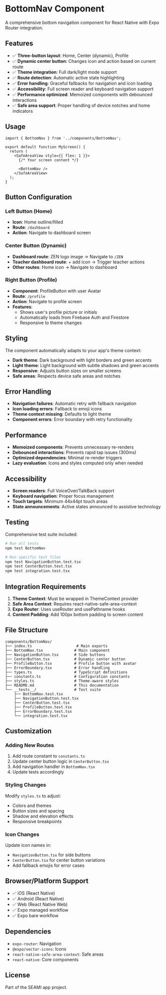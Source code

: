 # BottomNav Component

A comprehensive bottom navigation component for React Native with Expo Router integration.

## Features

- ✅ **Three-button layout**: Home, Center (dynamic), Profile
- ✅ **Dynamic center button**: Changes icon and action based on current route
- ✅ **Theme integration**: Full dark/light mode support
- ✅ **Route detection**: Automatic active state highlighting
- ✅ **Error handling**: Graceful fallbacks for navigation and icon loading
- ✅ **Accessibility**: Full screen reader and keyboard navigation support
- ✅ **Performance optimized**: Memoized components with debounced interactions
- ✅ **Safe area support**: Proper handling of device notches and home indicators

## Usage

```tsx
import { BottomNav } from '../components/BottomNav';

export default function MyScreen() {
  return (
    <SafeAreaView style={{ flex: 1 }}>
      {/* Your screen content */}
      
      <BottomNav />
    </SafeAreaView>
  );
}
```

## Button Configuration

### Left Button (Home)
- **Icon**: Home outline/filled
- **Route**: `/dashboard`
- **Action**: Navigate to dashboard screen

### Center Button (Dynamic)
- **Dashboard route**: ZEN logo image → Navigate to `/ZEN`
- **Teacher dashboard route**: + add icon → Trigger teacher actions
- **Other routes**: Home icon → Navigate to dashboard

### Right Button (Profile)
- **Component**: ProfileButton with user Avatar
- **Route**: `/profile`
- **Action**: Navigate to profile screen
- **Features**: 
  - Shows user's profile picture or initials
  - Automatically loads from Firebase Auth and Firestore
  - Responsive to theme changes

## Styling

The component automatically adapts to your app's theme context:

- **Dark theme**: Dark background with light borders and green accents
- **Light theme**: Light background with subtle shadows and green accents
- **Responsive**: Adjusts button sizes on smaller screens
- **Safe areas**: Respects device safe areas and notches

## Error Handling

- **Navigation failures**: Automatic retry with fallback navigation
- **Icon loading errors**: Fallback to emoji icons
- **Theme context missing**: Defaults to light theme
- **Component errors**: Error boundary with retry functionality

## Performance

- **Memoized components**: Prevents unnecessary re-renders
- **Debounced interactions**: Prevents rapid tap issues (300ms)
- **Optimized dependencies**: Minimal re-render triggers
- **Lazy evaluation**: Icons and styles computed only when needed

## Accessibility

- **Screen readers**: Full VoiceOver/TalkBack support
- **Keyboard navigation**: Proper focus management
- **Touch targets**: Minimum 44x44pt touch areas
- **State announcements**: Active states announced to assistive technology

## Testing

Comprehensive test suite included:

```bash
# Run all tests
npm test BottomNav

# Run specific test files
npm test NavigationButton.test.tsx
npm test CenterButton.test.tsx
npm test integration.test.tsx
```

## Integration Requirements

1. **Theme Context**: Must be wrapped in ThemeContext provider
2. **Safe Area Context**: Requires react-native-safe-area-context
3. **Expo Router**: Uses useRouter and usePathname hooks
4. **Content Padding**: Add 100px bottom padding to screen content

## File Structure

```
components/BottomNav/
├── index.ts                    # Main exports
├── BottomNav.tsx              # Main component
├── NavigationButton.tsx       # Side buttons
├── CenterButton.tsx           # Dynamic center button
├── ProfileButton.tsx          # Profile button with avatar
├── ErrorBoundary.tsx          # Error handling
├── types.ts                   # TypeScript definitions
├── constants.ts               # Configuration constants
├── styles.ts                  # Theme-aware styles
├── README.md                  # This documentation
└── __tests__/                 # Test suite
    ├── BottomNav.test.tsx
    ├── NavigationButton.test.tsx
    ├── CenterButton.test.tsx
    ├── ProfileButton.test.tsx
    ├── ErrorBoundary.test.tsx
    └── integration.test.tsx
```

## Customization

### Adding New Routes

1. Add route constant to `constants.ts`
2. Update center button logic in `CenterButton.tsx`
3. Add navigation handler in `BottomNav.tsx`
4. Update tests accordingly

### Styling Changes

Modify `styles.ts` to adjust:
- Colors and themes
- Button sizes and spacing
- Shadow and elevation effects
- Responsive breakpoints

### Icon Changes

Update icon names in:
- `NavigationButton.tsx` for side buttons
- `CenterButton.tsx` for center button variations
- Add fallback emojis for error cases

## Browser/Platform Support

- ✅ iOS (React Native)
- ✅ Android (React Native)
- ✅ Web (React Native Web)
- ✅ Expo managed workflow
- ✅ Expo bare workflow

## Dependencies

- `expo-router`: Navigation
- `@expo/vector-icons`: Icons
- `react-native-safe-area-context`: Safe areas
- `react-native`: Core components

## License

Part of the SEAMI app project.
